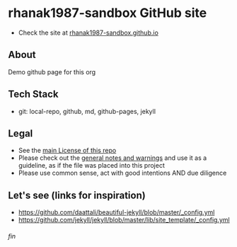 # rhanak1987-sandbox GitHub site
* Check the site at [rhanak1987-sandbox.github.io](https://rhanak1987-sandbox.github.io/index.html)

## About
Demo github page for this org

## Tech Stack
* git: local-repo, github, md, github-pages, jekyll

## Legal
* See the [main License of this repo](./LICENSE)
* Please check out the [general notes and warnings](https://github.com/rhanak1987-sandbox/hello-world/blob/master/_possible-license-concerns.md) and use it as a guideline, as if the file was placed into this project
* Please use common sense, act with good intentions AND due diligence

## Let's see (links for inspiration)
* https://github.com/daattali/beautiful-jekyll/blob/master/_config.yml
* https://github.com/jekyll/jekyll/blob/master/lib/site_template/_config.yml

###### fin
